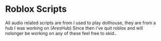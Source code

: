 # Roblox Scripts

All audio related scripts are from I used to play dollhouse, they are from a hub I was working on (AresHub) 
Since then i've quit roblox and will nolonger be working on any of these feel free to skid..
